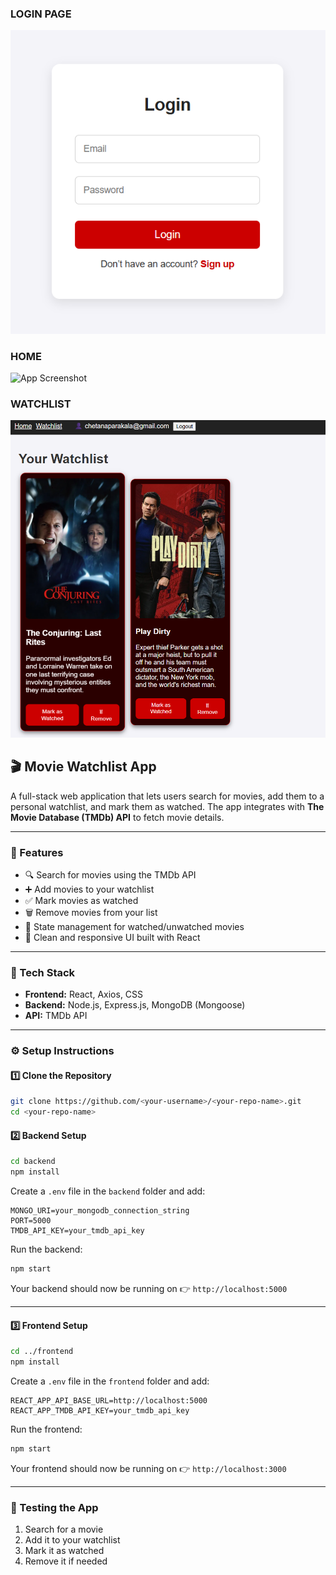### LOGIN PAGE
![App Screenshot](./assets/login.bmp)

### HOME
![App Screenshot](./assets/home.bmp)


### WATCHLIST
![App Screenshot](./assets/watchlist.bmp)


## 🎬 Movie Watchlist App

A full-stack web application that lets users search for movies, add them to a personal watchlist, and mark them as watched. The app integrates with **The Movie Database (TMDb) API** to fetch movie details.

---

### 🚀 Features

* 🔍 Search for movies using the TMDb API
* ➕ Add movies to your watchlist
* ✅ Mark movies as watched
* 🗑 Remove movies from your list
* 🧠 State management for watched/unwatched movies
* 🎨 Clean and responsive UI built with React

---

### 🧰 Tech Stack

* **Frontend:** React, Axios, CSS
* **Backend:** Node.js, Express.js, MongoDB (Mongoose)
* **API:** TMDb API

---

### ⚙️ Setup Instructions

#### 1️⃣ Clone the Repository

```bash
git clone https://github.com/<your-username>/<your-repo-name>.git
cd <your-repo-name>
```

#### 2️⃣ Backend Setup

```bash
cd backend
npm install
```

Create a `.env` file in the `backend` folder and add:

```
MONGO_URI=your_mongodb_connection_string
PORT=5000
TMDB_API_KEY=your_tmdb_api_key
```

Run the backend:

```bash
npm start
```

Your backend should now be running on
👉 `http://localhost:5000`

---

#### 3️⃣ Frontend Setup

```bash
cd ../frontend
npm install
```

Create a `.env` file in the `frontend` folder and add:

```
REACT_APP_API_BASE_URL=http://localhost:5000
REACT_APP_TMDB_API_KEY=your_tmdb_api_key
```

Run the frontend:

```bash
npm start
```

Your frontend should now be running on
👉 `http://localhost:3000`

---

### 🧪 Testing the App

1. Search for a movie
2. Add it to your watchlist
3. Mark it as watched
4. Remove it if needed


